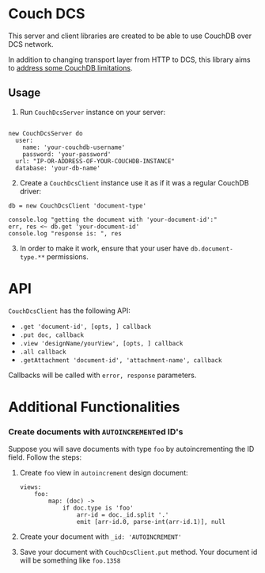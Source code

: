 # Couch DCS

This server and client libraries are created to be able to use CouchDB over DCS network.

In addition to changing transport layer from HTTP to DCS, this library aims to [address some CouchDB limitations](./addressing-couchdb-limitations.md).

## Usage


1. Run `CouchDcsServer` instance on your server:


```ls

new CouchDcsServer do
  user:
    name: 'your-couchdb-username'
    password: 'your-password'
  url: "IP-OR-ADDRESS-OF-YOUR-COUCHDB-INSTANCE"
  database: 'your-db-name'
```

2. Create a `CouchDcsClient` instance use it as if it was a regular CouchDB driver:

```ls
db = new CouchDcsClient 'document-type'

console.log "getting the document with 'your-document-id':"
err, res <~ db.get 'your-document-id'
console.log "response is: ", res
```

3. In order to make it work, ensure that your user have `db.document-type.**` permissions.

# API

`CouchDcsClient` has the following API:

* `.get 'document-id', [opts, ] callback`
* `.put doc, callback`
* `.view 'designName/yourView', [opts, ] callback`
* `.all callback`
* `.getAttachment 'document-id', 'attachment-name', callback`

Callbacks will be called with `error, response` parameters.

# Additional Functionalities

### Create documents with `AUTOINCREMENT`ed ID's

Suppose you will save documents with type `foo` by autoincrementing the ID field. Follow the steps:

1. Create `foo` view in `autoincrement` design document:

    ```ls
    views:
        foo:
            map: (doc) ->
                if doc.type is 'foo'
                    arr-id = doc._id.split '.'
                    emit [arr-id.0, parse-int(arr-id.1)], null
    ```

2. Create your document with `_id: 'AUTOINCREMENT'`

3. Save your document with `CouchDcsClient.put` method. Your document id will be something like `foo.1358`
